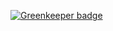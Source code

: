 
[![Greenkeeper badge](https://badges.greenkeeper.io/stphn/react-search.svg)](https://greenkeeper.io/)
